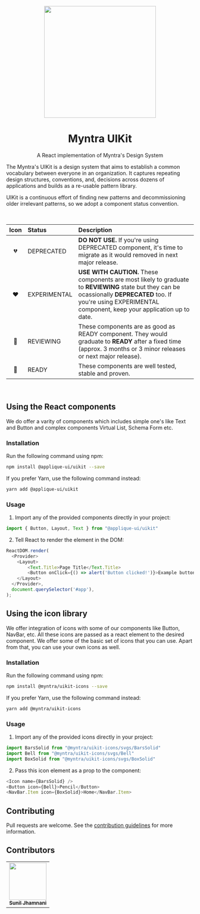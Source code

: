 <p align="center">
  <img width="300px" src="https://myntrascmuistatic.myntassets.com/partner-assets/unity/img/myntra-icon.png">
</p>

<h1 align="center">Myntra UIKit</h1>

<p align="center">A React implementation of Myntra's Design System</p>

The Myntra's UIKit is a design system that aims to establish a common vocabulary between everyone in an organization. 
It captures repeating design structures, conventions, and, decisions across dozens of applications and builds as a re-usable pattern library.

UIKit is a continuous effort of finding new patterns and decommissioning older irrelevant patterns, so we adopt a component status convention.

<br />

| Icon | Status       | Description                                                                                                                                                                                                          |
| :--: | :----------- | :------------------------------------------------------------------------------------------------------------------------------------------------------------------------------------------------------------------- |
|  💔  | DEPRECATED   | **DO NOT USE.** If you're using DEPRECATED component, it's time to migrate as it would removed in next major release.                                                                                                |
|  ❤️  | EXPERIMENTAL | **USE WITH CAUTION.** These components are most likely to graduate to **REVIEWING** state but they can be ocassionally **DEPRECATED** too. If you're using EXPERIMENTAL component, keep your application up to date. |
|  💛  | REVIEWING    | These components are as good as READY component. They would graduate to **READY** after a fixed time (approx. 3 months or 3 minor releases or next major release).                                                   |
|  💚  | READY        | These components are well tested, stable and proven. |

<br />

## Using the React components

We do offer a varity of components which includes simple one's like Text and Button and complex components Virtual List, Schema Form etc.

### Installation
Run the following command using npm:

```bash
npm install @applique-ui/uikit --save
```
If you prefer Yarn, use the following command instead:

```bash
yarn add @applique-ui/uikit
```

### Usage
1. Import any of the provided components directly in your project:

```js
import { Button, Layout, Text } from "@applique-ui/uikit"
```

2. Tell React to render the element in the DOM:

```js
ReactDOM.render(
  <Provider>
    <Layout>
        <Text.Title>Page Title</Text.Title>
        <Button onClick={() => alert('Button clicked!')}>Example button</Button>
    </Layout>
  </Provider>,
  document.querySelector('#app'),
);
```

## Using the icon library

We offer integration of icons with some of our components like Button, NavBar, etc. All these icons are passed as a react element to the desired
component.
We offer some of the basic set of icons that you can use. Apart from that, you can use your own icons as well.

### Installation
Run the following command using npm:

```bash
npm install @myntra/uikit-icons --save
```
If you prefer Yarn, use the following command instead:

```bash
yarn add @myntra/uikit-icons
```

### Usage
1. Import any of the provided icons directly in your project:

```js
import BarsSolid from "@myntra/uikit-icons/svgs/BarsSolid"
import Bell from "@myntra/uikit-icons/svgs/Bell"
import BoxSolid from "@myntra/uikit-icons/svgs/BoxSolid"
```

2. Pass this icon element as a prop to the component:
```js
<Icon name={BarsSolid} />
<Button icon={Bell}>Pencil</Button>
<NavBar.Item icon={BoxSolid}>Home</NavBar.Item>
```

## Contributing
Pull requests are welcome. See the [contribution guidelines](https://uikit.myntra.com/contributing) for more information.

## Contributors

<!-- ALL-CONTRIBUTORS-LIST:START - Do not remove or modify this section -->
<!-- prettier-ignore-start -->
<!-- markdownlint-disable -->
<table>
  <tr>
    <td align="center"><a href="https://github.com/sunil-jhamnani"><img src="https://avatars.githubusercontent.com/u/54964764?v=4" width="100px;" alt=""/><br /><sub><b>Sunil Jhamnani</b></sub></a></td>
    </tr>
  <table>
